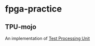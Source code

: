 # fpga-practice

## TPU-mojo

An implementation of [Test Processing Unit](http://labs.domipheus.com/blog/designing-a-cpu-in-vhdl-part-1-rationale-tools-method/)
